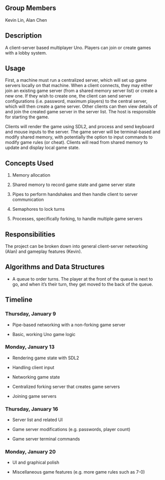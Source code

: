 ## Group Members

Kevin Lin, Alan Chen

## Description

A client-server based multiplayer Uno. Players can join or create games with a lobby system.

## Usage

First, a machine must run a centralized server, which will set up game servers locally on that machine. When a client connects, they may either join an existing game server (from a shared memory server list) or create a new one. If they wish to create one, the client can send server configurations (i.e. password, maximum players) to the central server, which will then create a game server. Other clients can then view details of and join the created game server in the server list. The host is responsible for starting the game.

Clients will render the game using SDL2, and process and send keyboard and mouse inputs to the server. The game server will be terminal-based and modify shared memory, with potentially the option to input commands to modify game rules (or cheat). Clients will read from shared memory to update and display local game state.

## Concepts Used

1. Memory allocation

2. Shared memory to record game state and game server state

3. Pipes to perform handshakes and then handle client to server communication

4. Semaphores to lock turns

5. Processes, specifically forking, to handle multiple game servers

## Responsibilities

The project can be broken down into general client-server networking (Alan) and gameplay features (Kevin).

## Algorithms and Data Structures

* A queue to order turns. The player at the front of the queue is next to go, and when it’s their turn, they get moved to the back of the queue.

## Timeline

### Thursday, January 9

* Pipe-based networking with a non-forking game server

* Basic, working Uno game logic

### Monday, January 13

* Rendering game state with SDL2

* Handling client input

* Networking game state

* Centralized forking server that creates game servers

* Joining game servers

### Thursday, January 16

* Server list and related UI

* Game server modifications (e.g. passwords, player count)

* Game server terminal commands

### Monday, January 20

* UI and graphical polish

* Miscellaneous game features (e.g. more game rules such as 7-0)
